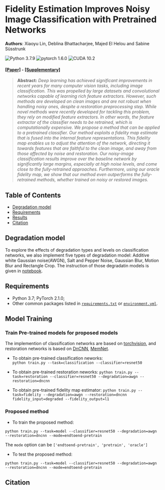 # Fidelity Estimation Improves Noisy Image Classification with Pretrained Networks
**Authors**: Xiaoyu Lin, Deblina Bhattacharjee, Majed El Helou and Sabine Süsstrunk

![Python 3.7.9](https://img.shields.io/badge/python-3.7-blue.svg) 
![pytorch 1.6.0](https://img.shields.io/badge/pytorch-1.6.0-orange.svg)
![CUDA 10.2](https://img.shields.io/badge/cuda-10.2-green.svg)


#### [[Paper]](https://github.com/IVRL/FG-NIC) - [[Supplementary]](https://github.com/IVRL/FG-NIC)


> **Abstract:** *Deep learning has achieved significant improvements in recent years for many computer vision tasks, including image classification. This was propelled by large datasets and convolutional networks capable of learning rich feature extractors. However, such methods are developed on clean images and are not robust when handling noisy ones, despite a restoration preprocessing step. While novel methods were recently developed for tackling this problem, they rely on modified feature extractors. In other words, the feature extractor of the classifier needs to be retrained, which is computationally expensive. We propose a method that can be applied to a pretrained classifier. Our method exploits a fidelity map estimate that is fused into the internal feature representations. This fidelity map enables us to adjust the attention of the network, directing it towards features that are faithful to the clean image, and away from those affected by noise and restoration. Our noisy-image classification results improve over the baseline network by significantly large margins, especially at high noise levels, and come close to the fully-retrained approaches. Furthermore, using our oracle fidelity map, we show that our method even outperforms the fully-retrained methods, whether trained on noisy or restored images.*
>

## Table of Contents  
- [Degradation model](#degradation-model)
- [Requirements](#requirements)
- [Results](#results)
- [Citation](#citation)

## Degradation model
To explore the effects of degradation types and levels on classification networks, we also implement five types of degradation model: Additive white Gaussian noise(AWGN), Salt and Pepper Noise, Gaussian Blur, Motion Blur and Rectangle Crop. The instruction of those degradatin models is given in [notebook](synthetic_images.ipynb).  

## Requirements
- Python 3.7; PyTorch 2.1.0;
- Other common packages listed in [`requirements.txt`](requirements.txt) or [`environment.yml`](environment.yml).

## Model Training
### Train Pre-trained models for proposed models
The implemention of classification networks are based on [torchvision](https://pytorch.org/docs/stable/torchvision/models.html), and restoration networks is based on [DnCNN](https://github.com/cszn/KAIR), [MemNet](https://github.com/IVRL/DEU).
- To obtain pre-trained classification neworks:  
`python train.py --task=classification --classifier=resnet50`

- To obtain pre-trained restoration neworks:
`python train.py --task=restoration --classifier=resnet50 --degradation=awgn --restoration=dncnn`

- To obtain pre-trained fidelity map estimator:
`python train.py --task=fidelity --degradation=awgn --restoration=dncnn fidelity_input=degraded --fidelity_output=l1`

### Proposed method
- To train the proposed method:

`python train.py --task=model --classifier=resnet50 --degradation=awgn --restoration=dncnn --mode=endtoend-pretrain`

The `mode` option can be `['endtoend-pretrain', 'pretrain', 'oracle']`

- To test the proposed method:

`python train.py --task=model --classifier=resnet50 --degradation=awgn --restoration=dncnn --mode=endtoend-pretrain`


## Citation

```bibtex

```
